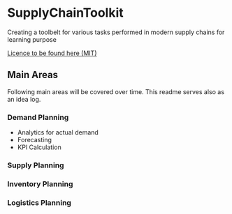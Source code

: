 # SupplyChainToolkit
Creating a toolbelt for various tasks performed in modern supply chains for learning purpose

[Licence to be found here (MIT)](LICENSE)

## Main Areas

Following main areas will be covered over time. This readme serves also as an idea log. 

### Demand Planning

- Analytics for actual demand 
- Forecasting
- KPI Calculation

### Supply Planning

### Inventory Planning

### Logistics Planning




